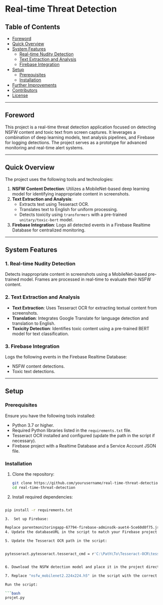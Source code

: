 # Real-time Threat Detection

## Table of Contents
- [Foreword](#foreword)
- [Quick Overview](#quick-overview)
- [System Features](#system-features)
  - [Real-time Nudity Detection](#1-real-time-nudity-detection)
  - [Text Extraction and Analysis](#2-text-extraction-and-analysis)
  - [Firebase Integration](#3-firebase-integration)
- [Setup](#setup)
  - [Prerequisites](#prerequisites)
  - [Installation](#installation)
- [Further Improvements](#further-improvements)
- [Contributors](#contributors)
- [License](#license)

---

## Foreword
This project is a real-time threat detection application focused on detecting NSFW content and toxic text from screen captures. It leverages a combination of deep learning models, text analysis pipelines, and Firebase for logging detections. The project serves as a prototype for advanced monitoring and real-time alert systems.

---

## Quick Overview
The project uses the following tools and technologies:
1. **NSFW Content Detection**: Utilizes a MobileNet-based deep learning model for identifying inappropriate content in screenshots.
2. **Text Extraction and Analysis**:
   - Extracts text using Tesseract OCR.
   - Translates text to English for uniform processing.
   - Detects toxicity using `transformers` with a pre-trained `unitary/toxic-bert` model.
3. **Firebase Integration**: Logs all detected events in a Firebase Realtime Database for centralized monitoring.

---

## System Features

### 1. Real-time Nudity Detection
Detects inappropriate content in screenshots using a MobileNet-based pre-trained model. Frames are processed in real-time to evaluate their NSFW content.

### 2. Text Extraction and Analysis
- **Text Extraction**: Uses Tesseract OCR for extracting textual content from screenshots.
- **Translation**: Integrates Google Translate for language detection and translation to English.
- **Toxicity Detection**: Identifies toxic content using a pre-trained BERT model for text classification.

### 3. Firebase Integration
Logs the following events in the Firebase Realtime Database:
- NSFW content detections.
- Toxic text detections.

---

## Setup

### Prerequisites
Ensure you have the following tools installed:
- Python 3.7 or higher.
- Required Python libraries listed in the `requirements.txt` file.
- Tesseract OCR installed and configured (update the path in the script if necessary).
- Firebase project with a Realtime Database and a Service Account JSON file.

### Installation
1. Clone the repository:
   ```bash
   git clone https://github.com/yourusername/real-time-threat-detection.git
   cd real-time-threat-detection
   
2. Install required dependencies:

  ```bash

pip install -r requirements.txt

3.  Set up Firebase:

Replace parentmonitoringapp-67794-firebase-adminsdk-auet4-5ce60d0f75.json with your Firebase service account JSON file.
4. Update the databaseURL in the script to match your Firebase project URL.

5. Update the Tesseract OCR path in the script:


pytesseract.pytesseract.tesseract_cmd = r'C:\Path\To\Tesseract-OCR\tesseract.exe'


6. Download the NSFW detection model and place it in the project directory:

7. Replace "nsfw_mobilenet2.224x224.h5" in the script with the correct path to your model file.

Run the script:

  ```bash
projet.py
